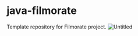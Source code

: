 # java-filmorate
Template repository for Filmorate project.
![Untitled](https://github.com/user-attachments/assets/e07317e8-3ead-49ba-98cf-08de61b762a9)
